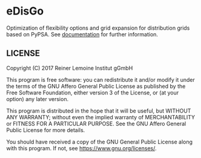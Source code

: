 # eDisGo
Optimization of flexibility options and grid expansion for distribution grids based on PyPSA. See [documentation](http://edisgo.readthedocs.io/en/dev/) for further information.

LICENSE
-------

Copyright (C) 2017 Reiner Lemoine Institut gGmbH

This program is free software: you can redistribute it and/or modify it under
the terms of the GNU Affero General Public License as published by the Free
Software Foundation, either version 3 of the License, or (at your option) any
later version.

This program is distributed in the hope that it will be useful, but WITHOUT
ANY WARRANTY; without even the implied warranty of MERCHANTABILITY or FITNESS
FOR A PARTICULAR PURPOSE. See the GNU Affero General Public License for more
details.

You should have received a copy of the GNU General Public License along with
this program. If not, see https://www.gnu.org/licenses/.

